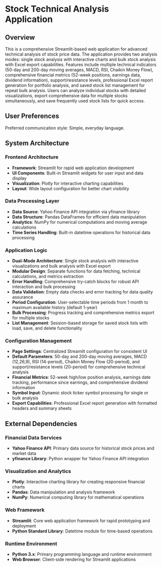 # Stock Technical Analysis Application

## Overview

This is a comprehensive Streamlit-based web application for advanced technical analysis of stock price data. The application provides two analysis modes: single stock analysis with interactive charts and bulk stock analysis with Excel export capabilities. Features include multiple technical indicators (50-day and 200-day moving averages, MACD, RSI, Chaikin Money Flow), comprehensive financial metrics (52-week positions, earnings data, dividend information), support/resistance levels, professional Excel report generation for portfolio analysis, and saved stock list management for repeat bulk analysis. Users can analyze individual stocks with detailed visualizations, export comprehensive data for multiple stocks simultaneously, and save frequently used stock lists for quick access.

## User Preferences

Preferred communication style: Simple, everyday language.

## System Architecture

### Frontend Architecture
- **Framework**: Streamlit for rapid web application development
- **UI Components**: Built-in Streamlit widgets for user input and data display
- **Visualization**: Plotly for interactive charting capabilities
- **Layout**: Wide layout configuration for better chart visibility

### Data Processing Layer
- **Data Source**: Yahoo Finance API integration via yfinance library
- **Data Structure**: Pandas DataFrames for efficient data manipulation
- **Analytics**: NumPy for numerical computations and moving average calculations
- **Time Series Handling**: Built-in datetime operations for historical data processing

### Application Logic
- **Dual-Mode Architecture**: Single stock analysis with interactive visualizations and bulk analysis with Excel export
- **Modular Design**: Separate functions for data fetching, technical calculations, and metrics extraction
- **Error Handling**: Comprehensive try-catch blocks for robust API interaction and bulk processing
- **Data Validation**: Empty data checks and error tracking for data quality assurance
- **Period Configuration**: User-selectable time periods from 1 month to maximum available history (default 1-year)
- **Bulk Processing**: Progress tracking and comprehensive metrics export for multiple stocks
- **List Management**: Session-based storage for saved stock lists with load, save, and delete functionality

### Configuration Management
- **Page Settings**: Centralized Streamlit configuration for consistent UI
- **Default Parameters**: 50-day and 200-day moving averages, MACD (12,26,9), RSI (14-period), Chaikin Money Flow (20-period), and support/resistance levels (20-period) for comprehensive technical analysis
- **Financial Metrics**: 52-week high/low position analysis, earnings date tracking, performance since earnings, and comprehensive dividend information
- **Symbol Input**: Dynamic stock ticker symbol processing for single or bulk analysis
- **Export Capabilities**: Professional Excel report generation with formatted headers and summary sheets

## External Dependencies

### Financial Data Services
- **Yahoo Finance API**: Primary data source for historical stock prices and market data
- **yfinance Library**: Python wrapper for Yahoo Finance API integration

### Visualization and Analytics
- **Plotly**: Interactive charting library for creating responsive financial charts
- **Pandas**: Data manipulation and analysis framework
- **NumPy**: Numerical computing library for mathematical operations

### Web Framework
- **Streamlit**: Core web application framework for rapid prototyping and deployment
- **Python Standard Library**: Datetime module for time-based operations

### Runtime Environment
- **Python 3.x**: Primary programming language and runtime environment
- **Web Browser**: Client-side rendering for Streamlit applications